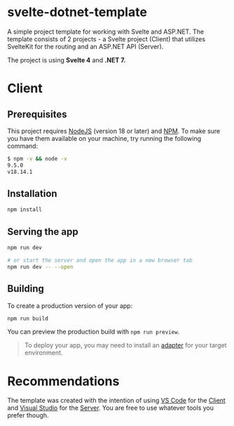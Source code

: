 # svelte-dotnet-template

A simple project template for working with Svelte and ASP.NET.
The template consists of 2 projects - a Svelte project (Client) that utilizes SvelteKit for the routing and an ASP.NET API (Server).

The project is using <b>Svelte 4</b> and <b>.NET 7.</b>

# Client
## Prerequisites

This project requires [NodeJS](http://nodejs.org/) (version 18 or later) and [NPM](https://npmjs.org/).
To make sure you have them available on your machine,
try running the following command:

```sh
$ npm -v && node -v
9.5.0
v18.14.1
```

## Installation

```bash
npm install
```

## Serving the app

```bash
npm run dev

# or start the server and open the app in a new browser tab
npm run dev -- --open
```

## Building

To create a production version of your app:

```bash
npm run build
```

You can preview the production build with `npm run preview`.

> To deploy your app, you may need to install an [adapter](https://kit.svelte.dev/docs/adapters) for your target environment.










# Recommendations

The template was created with the intention of using [VS Code](https://code.visualstudio.com/)
for the [Client](https://github.com/Quickz/svelte-dotnet-template/tree/main/svelte-dotnet-template/Client)
and [Visual Studio](https://visualstudio.microsoft.com/) for the [Server](https://github.com/Quickz/svelte-dotnet-template/tree/main/svelte-dotnet-template/Server). You are free to use whatever tools you prefer though.
